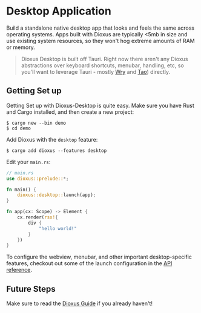 # Desktop Application

Build a standalone native desktop app that looks and feels the same across operating systems. Apps built with Dioxus are typically <5mb in size and use existing system resources, so they won't hog extreme amounts of RAM or memory.

> Dioxus Desktop is built off Tauri. Right now there aren't any Dioxus abstractions over keyboard shortcuts, menubar, handling, etc, so you'll want to leverage Tauri - mostly [Wry](http://github.com/tauri-apps/wry/) and [Tao](http://github.com/tauri-apps/tao)) directly.

## Getting Set up

Getting Set up with Dioxus-Desktop is quite easy. Make sure you have Rust and Cargo installed, and then create a new project:

```shell
$ cargo new --bin demo
$ cd demo
```

Add Dioxus with the `desktop` feature:

```shell
$ cargo add dioxus --features desktop
```

Edit your `main.rs`:

```rust
// main.rs
use dioxus::prelude::*;

fn main() {
    dioxus::desktop::launch(app);
}

fn app(cx: Scope) -> Element {
    cx.render(rsx!{
        div {
            "hello world!"
        }
    })
}
```


To configure the webview, menubar, and other important desktop-specific features, checkout out some of the launch configuration in the [API reference](https://docs.rs/dioxus-desktop/).

## Future Steps

Make sure to read the [Dioxus Guide](https://dioxuslabs.com/guide) if you already haven't!
